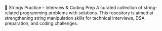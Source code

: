🧵 Strings Practice – Interview & Coding Prep
A curated collection of string-related programming problems with solutions. This repository is aimed at strengthening string manipulation skills for technical interviews, DSA preparation, and coding challenges.
